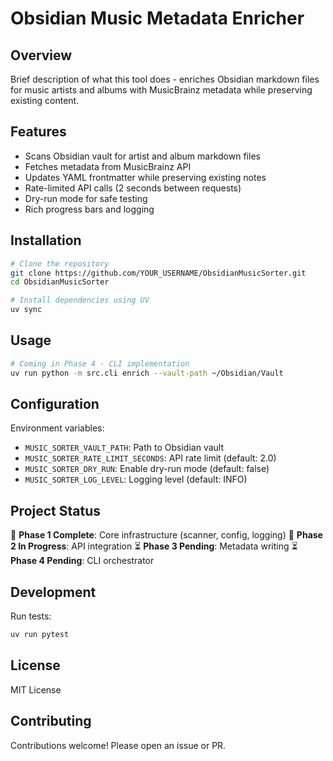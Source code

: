 # Obsidian Music Metadata Enricher

## Overview
Brief description of what this tool does - enriches Obsidian markdown files for music artists and albums with MusicBrainz metadata while preserving existing content.

## Features
- Scans Obsidian vault for artist and album markdown files
- Fetches metadata from MusicBrainz API
- Updates YAML frontmatter while preserving existing notes
- Rate-limited API calls (2 seconds between requests)
- Dry-run mode for safe testing
- Rich progress bars and logging

## Installation

```bash
# Clone the repository
git clone https://github.com/YOUR_USERNAME/ObsidianMusicSorter.git
cd ObsidianMusicSorter

# Install dependencies using UV
uv sync
```

## Usage

```bash
# Coming in Phase 4 - CLI implementation
uv run python -m src.cli enrich --vault-path ~/Obsidian/Vault
```

## Configuration
Environment variables:
- `MUSIC_SORTER_VAULT_PATH`: Path to Obsidian vault
- `MUSIC_SORTER_RATE_LIMIT_SECONDS`: API rate limit (default: 2.0)
- `MUSIC_SORTER_DRY_RUN`: Enable dry-run mode (default: false)
- `MUSIC_SORTER_LOG_LEVEL`: Logging level (default: INFO)

## Project Status
🚧 **Phase 1 Complete**: Core infrastructure (scanner, config, logging)
🔄 **Phase 2 In Progress**: API integration
⏳ **Phase 3 Pending**: Metadata writing
⏳ **Phase 4 Pending**: CLI orchestrator

## Development

Run tests:
```bash
uv run pytest
```

## License
MIT License

## Contributing
Contributions welcome! Please open an issue or PR.